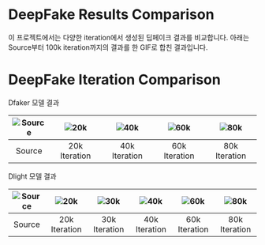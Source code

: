# DeepFake Results Comparison

이 프로젝트에서는 다양한 iteration에서 생성된 딥페이크 결과를 비교합니다. 아래는 Source부터 100k iteration까지의 결과를 한 GIF로 합친 결과입니다.



# DeepFake Iteration Comparison

Dfaker 모델 결과

| ![Source](images/Dfaker/source.gif) | ![20k](images/Dfaker/20k.gif) | ![40k](images/Dfaker/40k.gif) | ![60k](images/Dfaker/60k.gif) | ![80k](images/Dfaker/80k.gif) |
|:-----------------------------------:|:---------------------------:|:---------------------------:|:---------------------------:|:---------------------------:|
|               Source                |        20k Iteration        |        40k Iteration        |        60k Iteration        |        80k Iteration        |


Dlight 모델 결과

| ![Source](images/Dlight/source.gif) | ![20k](images/Dlight/20k.gif) | ![30k](images/Dlight/30k.gif) | ![40k](images/Dlight/40k.gif) | ![60k](images/Dlight/60k.gif) | ![80k](images/Dlight/80k.gif) |
|:-----------------------------------:|:---------------------------:|:-----------------------------:|:-----------------------------:|:-----------------------------:|:-----------------------------:|
|               Source                |        20k Iteration        |         30k Iteration         |         40k Iteration         |         60k Iteration         |         80k Iteration         |









